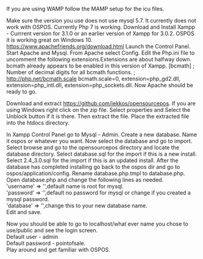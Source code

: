 If you are using WAMP follow the MAMP setup for the icu files.

Make sure the version you use does not use mysql 5.7. It currently does not work with OSPOS.
Currently Php 7 is working.
Download and Install Xampp - Currrent version for 3.1.0 or an earlier version of Xampp for 3.0.2. OSPOS it is working great on Windows 10.
https://www.apachefriends.org/download.html
Launch the Control Panel.
Start Apache and Mysql.
From Apache select Config.
Edit the Php.ini file to uncomment the following extensions.Extensions are about halfway down.
bcmath already appears to be enabled in this version of Xampp.
[bcmath]
; Number of decimal digits for all bcmath functions.
; http://php.net/bcmath.scale
bcmath.scale=0,
extension=php_gd2.dll,
extension=php_intl.dll,
extension=php_sockets.dll.
Now Apache should be ready to go.

Download and extract https://github.com/jekkos/opensourcepos.
If you are using Windows right click on the zip file.
Select properties and Select the Unblock button if it is there. Then extract the file.
Place the extracted file into the htdocs directory.

In Xampp Control Panel go to Mysql - Admin.
Create a new database. Name it ospos or whatever you want.
Now select the database and go to import.
Select browse and go to the opensourcepos directory and locate the database directory.
Select database.sql for the import if this is a new install.
Select 2.4_3.0.sql for the import if this is an updated install.
After the database has completed installing go back to the ospos dir and go to ospos/application/config. 
Rename database.php.tmpl to database.php.
Open database.php and change the following lines as needed.  
'username' => '',default name is root for mysql.  
'password' => '',default no password for mysql or change if you created a mysql password.  
'database' => '',change this to your new database name.    
Edit and save.

Now you should be able to go to localhost/what ever name you chose to use/public and see the login screen.  
Default user - admin  
Default password - pointofsale.  
Play around and get familiar with OSPOS.
